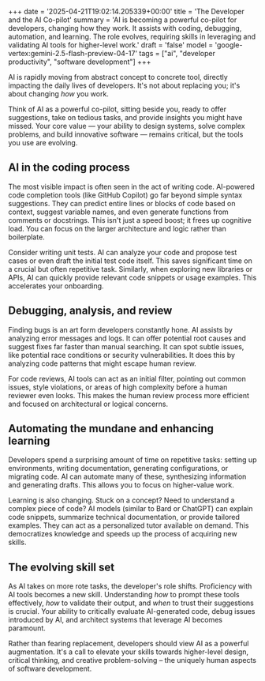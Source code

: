 +++
date = '2025-04-21T19:02:14.205339+00:00'
title = 'The Developer and the AI Co-pilot'
summary = 'AI is becoming a powerful co-pilot for developers, changing how they work. It assists with coding, debugging, automation, and learning. The role evolves, requiring skills in leveraging and validating AI tools for higher-level work.'
draft = 'false'
model = 'google-vertex:gemini-2.5-flash-preview-04-17'
tags = ["ai", "developer productivity", "software development"]
+++

AI is rapidly moving from abstract concept to concrete tool, directly impacting the daily lives of developers. It's not about replacing you; it's about changing *how* you work.

Think of AI as a powerful co-pilot, sitting beside you, ready to offer suggestions, take on tedious tasks, and provide insights you might have missed. Your core value — your ability to design systems, solve complex problems, and build innovative software — remains critical, but the tools you use are evolving.

## AI in the coding process

The most visible impact is often seen in the act of writing code. AI-powered code completion tools (like GitHub Copilot) go far beyond simple syntax suggestions. They can predict entire lines or blocks of code based on context, suggest variable names, and even generate functions from comments or docstrings. This isn't just a speed boost; it frees up cognitive load. You can focus on the larger architecture and logic rather than boilerplate.

Consider writing unit tests. AI can analyze your code and propose test cases or even draft the initial test code itself. This saves significant time on a crucial but often repetitive task. Similarly, when exploring new libraries or APIs, AI can quickly provide relevant code snippets or usage examples. This accelerates your onboarding.

## Debugging, analysis, and review

Finding bugs is an art form developers constantly hone. AI assists by analyzing error messages and logs. It can offer potential root causes and suggest fixes far faster than manual searching. It can spot subtle issues, like potential race conditions or security vulnerabilities. It does this by analyzing code patterns that might escape human review.

For code reviews, AI tools can act as an initial filter, pointing out common issues, style violations, or areas of high complexity before a human reviewer even looks. This makes the human review process more efficient and focused on architectural or logical concerns.

## Automating the mundane and enhancing learning

Developers spend a surprising amount of time on repetitive tasks: setting up environments, writing documentation, generating configurations, or migrating code. AI can automate many of these, synthesizing information and generating drafts. This allows you to focus on higher-value work.

Learning is also changing. Stuck on a concept? Need to understand a complex piece of code? AI models (similar to Bard or ChatGPT) can explain code snippets, summarize technical documentation, or provide tailored examples. They can act as a personalized tutor available on demand. This democratizes knowledge and speeds up the process of acquiring new skills.

## The evolving skill set

As AI takes on more rote tasks, the developer's role shifts. Proficiency with AI tools becomes a new skill. Understanding *how* to prompt these tools effectively, *how* to validate their output, and *when* to trust their suggestions is crucial. Your ability to critically evaluate AI-generated code, debug issues introduced by AI, and architect systems that leverage AI becomes paramount.

Rather than fearing replacement, developers should view AI as a powerful augmentation. It's a call to elevate your skills towards higher-level design, critical thinking, and creative problem-solving – the uniquely human aspects of software development.